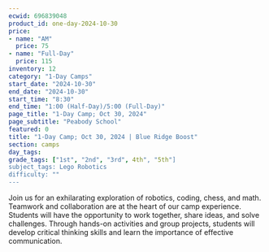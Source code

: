 ```yaml
---
ecwid: 696839048
product_id: one-day-2024-10-30
price:
- name: "AM"
  price: 75
- name: "Full-Day"
  price: 115
inventory: 12
category: "1-Day Camps"
start_date: "2024-10-30"
end_date: "2024-10-30"
start_time: "8:30"
end_time: "1:00 (Half-Day)/5:00 (Full-Day)"
page_title: "1-Day Camp; Oct 30, 2024"
page_subtitle: "Peabody School"
featured: 0
title: "1-Day Camp; Oct 30, 2024 | Blue Ridge Boost"
section: camps
day_tags: 
grade_tags: ["1st", "2nd", "3rd", 4th", "5th"]
subject_tags: Lego Robotics
difficulty: ""
---
```

Join us for an exhilarating exploration of robotics, coding, chess, and math. Teamwork and collaboration are at the heart of our camp experience. Students will have the opportunity to work together, share ideas, and solve challenges. Through hands-on activities and group projects, students will develop critical thinking skills and learn the importance of effective communication.
